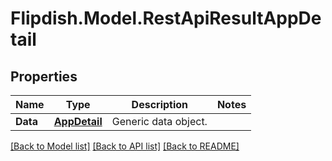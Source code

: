 # Flipdish.Model.RestApiResultAppDetail
## Properties

Name | Type | Description | Notes
------------ | ------------- | ------------- | -------------
**Data** | [**AppDetail**](AppDetail.md) | Generic data object. | 

[[Back to Model list]](../README.md#documentation-for-models) [[Back to API list]](../README.md#documentation-for-api-endpoints) [[Back to README]](../README.md)

